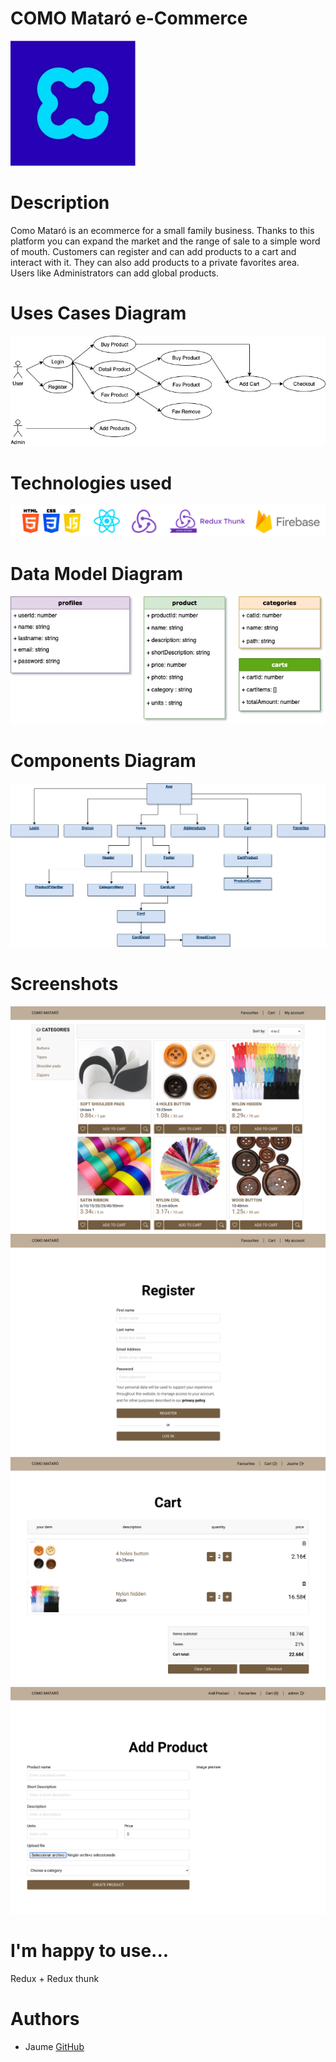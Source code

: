 # COMO Mataró e-Commerce
![CLOVER](cloverLogo.jpg)

# Description
Como Mataró is an ecommerce for a small family business. Thanks to this platform you can expand the market and the range of sale to a simple word of mouth. Customers can register and can add products to a cart and interact with it. They can also add products to a private favorites area. Users like Administrators can add global products.

# Uses Cases Diagram
![USES CASES](usescases.jpg)


# Technologies used
![TECHNICAL DESCRIPTION](technologies.gif)


# Data Model Diagram
![DATA MODEL](datamodel.jpg) 


# Components Diagram
![COMPONENTS](components.jpg)

# Screenshots
![COMOWEBAPP](pic01.png)
![COMOWEBAPP](pic02.png)
![COMOWEBAPP](pic03.png)
![COMOWEBAPP](pic04.png)

# I'm happy to use...
Redux + Redux thunk


# Authors
- Jaume [GitHub](https://github.com/jaumeserr)


